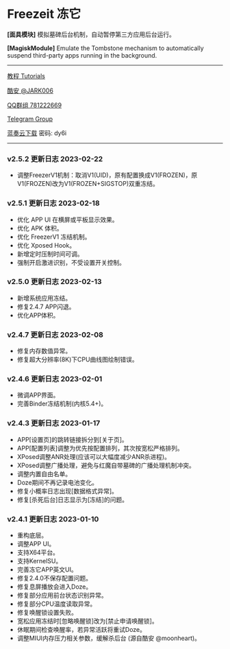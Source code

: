 # Freezeit 冻它

**[面具模块]** 模拟墓碑后台机制，自动暂停第三方应用后台运行。

**[MagiskModule]** Emulate the Tombstone mechanism to automatically suspend third-party apps running in the background. 

---

[教程 Tutorials](https://jark006.github.io/FreezeitIntroduction/)

[酷安 @JARK006](https://www.coolapk.com/u/1212220) 

[QQ群组 781222669](https://jq.qq.com/?_wv=1027&k=Q5aVUglt)

[Telegram Group](https://t.me/+sjDX1oTk31ZmYjY1)

[蓝奏云下载](https://jark006.lanzout.com/b017oz9if) 密码: dy6i

---

### v2.5.2 更新日志 2023-02-22
- 调整FreezerV1机制：取消V1(UID)，原有配置换成V1(FROZEN)，原V1(FROZEN)改为V1(FROZEN+SIGSTOP)双重冻结。

### v2.5.1 更新日志 2023-02-18
- 优化 APP UI 在横屏或平板显示效果。
- 优化 APK 体积。
- 优化 FreezerV1 冻结机制。
- 优化 Xposed Hook。
- 新增定时压制时间可调。
- 强制开启激进识别，不受设置开关控制。

### v2.5.0 更新日志 2023-02-13
- 新增系统应用冻结。
- 修复2.4.7 APP闪退。
- 优化APP体积。

### v2.4.7 更新日志 2023-02-08
- 修复内存数值异常。
- 修复超大分辨率(8K)下CPU曲线图绘制错误。

### v2.4.6 更新日志 2023-02-01
- 微调APP界面。
- 完善Binder冻结机制(内核5.4+)。

### v2.4.3 更新日志 2023-01-17
- APP[设置页]的跳转链接拆分到[关于页]。
- APP[配置列表]调整为优先按配置排列，其次按宽松严格排列。
- XPosed调整ANR处理(应该可以大幅度减少ANR杀进程)。
- XPosed调整广播处理，避免与红魔自带墓碑的广播处理机制冲突。
- 调整内置自由名单。
- Doze期间不再记录电池变化。
- 修复小概率日志出现[数据格式异常]。
- 修复[杀死后台]日志显示为[冻结]的问题。

### v2.4.1 更新日志 2023-01-10
- 重构底层。
- 调整APP UI。
- 支持X64平台。
- 支持KernelSU。
- 完善冻它APP英文UI。
- 修复2.4.0不保存配置问题。
- 修复息屏播放会进入Doze。
- 修复部分应用前台状态识别异常。
- 修复部分CPU温度读取异常。
- 修复唤醒锁设置失败。
- 宽松应用冻结时[忽略唤醒锁]改为[禁止申请唤醒锁]。
- 休眠期间检查唤醒率，若异常活跃将重试Doze。
- 调整MIUI内存压力相关参数，缓解杀后台 (源自酷安 @moonheart)。
